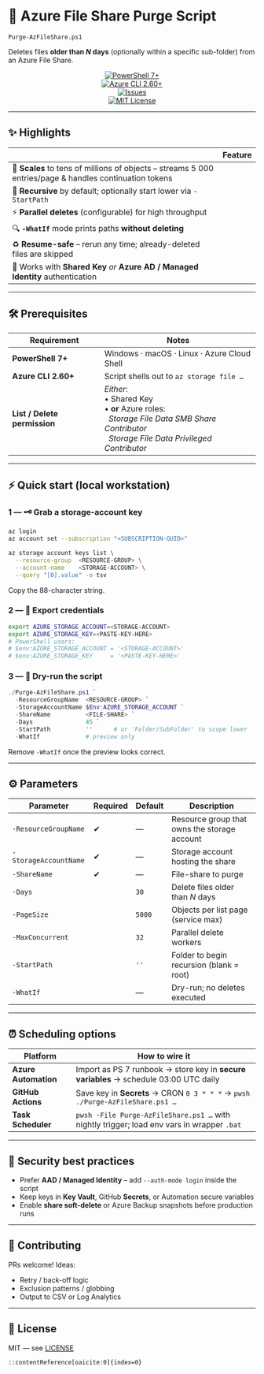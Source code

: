 
# 🧹 Azure File Share Purge Script  
`Purge-AzFileShare.ps1`

Deletes files **older than _N_ days** (optionally within a specific sub-folder) from an Azure File Share.

<div align="center">

[![PowerShell 7+](https://img.shields.io/badge/PowerShell-7%2B-blue?logo=powershell&logoColor=white)](https://learn.microsoft.com/powershell/)  
[![Azure CLI 2.60+](https://img.shields.io/badge/Azure%20CLI-2.60%2B-blue?logo=microsoftazure&logoColor=white)](https://learn.microsoft.com/cli/azure/)  
[![Issues](https://img.shields.io/github/issues/travishankins/azure-file-purge)](https://github.com/travishankins/azure-file-purge/issues)  
[![MIT License](https://img.shields.io/badge/License-MIT-yellow.svg)](#-license)

</div>

---

## ✨ Highlights

|    | Feature |
|----|---------|
| 🚀 **Scales** to tens of millions of objects – streams 5 000 entries/page & handles continuation tokens |
| 🌳 **Recursive** by default; optionally start lower via `-StartPath` |
| ⚡ **Parallel deletes** (configurable) for high throughput |
| 🔍 **`-WhatIf`** mode prints paths **without deleting** |
| ♻️ **Resume-safe** – rerun any time; already-deleted files are skipped |
| 🔐 Works with **Shared Key** *or* **Azure AD / Managed Identity** authentication |

---

## 🛠️ Prerequisites

| Requirement | Notes |
|-------------|-------|
| **PowerShell 7+** | Windows · macOS · Linux · Azure Cloud Shell |
| **Azure CLI 2.60+** | Script shells out to `az storage file …` |
| **List / Delete permission** | *Either*:<br>• Shared Key<br>• **or** Azure roles:<br>&nbsp;&nbsp;_Storage File Data SMB Share Contributor_<br>&nbsp;&nbsp;_Storage File Data Privileged Contributor_ |

---

## ⚡ Quick start (local workstation)

### 1 — 🗝️ Grab a storage-account key

```bash
az login
az account set --subscription "<SUBSCRIPTION-GUID>"

az storage account keys list \
  --resource-group  <RESOURCE-GROUP> \
  --account-name    <STORAGE-ACCOUNT> \
  --query "[0].value" -o tsv
````

Copy the 88-character string.

### 2 — 🔑 Export credentials

```bash
export AZURE_STORAGE_ACCOUNT=<STORAGE-ACCOUNT>
export AZURE_STORAGE_KEY=<PASTE-KEY-HERE>
# PowerShell users:
# $env:AZURE_STORAGE_ACCOUNT = '<STORAGE-ACCOUNT>'
# $env:AZURE_STORAGE_KEY     = '<PASTE-KEY-HERE>'
```

### 3 — 🧪 Dry-run the script

```powershell
./Purge-AzFileShare.ps1 `
  -ResourceGroupName  <RESOURCE-GROUP> `
  -StorageAccountName $Env:AZURE_STORAGE_ACCOUNT `
  -ShareName          <FILE-SHARE> `
  -Days               45 `
  -StartPath          ''      # or 'Folder/SubFolder' to scope lower
  -WhatIf             # preview only
```

Remove `-WhatIf` once the preview looks correct.

---

## ⚙️ Parameters

| Parameter             | Required | Default | Description                                  |
| --------------------- | -------- | ------- | -------------------------------------------- |
| `-ResourceGroupName`  | ✔        | —       | Resource group that owns the storage account |
| `-StorageAccountName` | ✔        | —       | Storage account hosting the share            |
| `-ShareName`          | ✔        | —       | File-share to purge                          |
| `-Days`               |          | `30`    | Delete files older than *N* days             |
| `-PageSize`           |          | `5000`  | Objects per list page (service max)          |
| `-MaxConcurrent`      |          | `32`    | Parallel delete workers                      |
| `-StartPath`          |          | `''`    | Folder to begin recursion (blank = root)     |
| `-WhatIf`             |          | —       | Dry-run; no deletes executed                 |

---

## ⏰ Scheduling options

| Platform             | How to wire it                                                                             |
| -------------------- | ------------------------------------------------------------------------------------------ |
| **Azure Automation** | Import as PS 7 runbook → store key in **secure variables** → schedule 03:00 UTC daily      |
| **GitHub Actions**   | Save key in **Secrets** → CRON `0 3 * * *` → `pwsh ./Purge-AzFileShare.ps1 …`              |
| **Task Scheduler**   | `pwsh -File Purge-AzFileShare.ps1 …` with nightly trigger; load env vars in wrapper `.bat` |

---

## 🔐 Security best practices

* Prefer **AAD / Managed Identity** – add `--auth-mode login` inside the script
* Keep keys in **Key Vault**, GitHub **Secrets**, or Automation secure variables
* Enable **share soft-delete** or Azure Backup snapshots before production runs

---

## 🤝 Contributing

PRs welcome! Ideas:

* Retry / back-off logic
* Exclusion patterns / globbing
* Output to CSV or Log Analytics

---

## 📄 License

MIT — see [LICENSE](LICENSE)

```
::contentReference[oaicite:0]{index=0}
```
